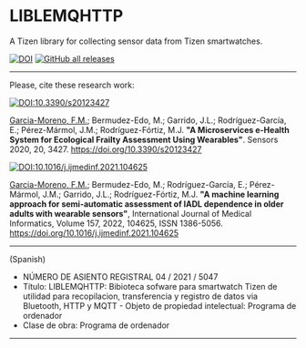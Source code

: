 # LIBLEMQHTTP
A Tizen library for collecting sensor data from Tizen smartwatches.

[![DOI](https://zenodo.org/badge/DOI/10.5281/zenodo.7745640.svg)](https://doi.org/10.5281/zenodo.7745640)
[![GitHub all releases](https://img.shields.io/github/downloads/frangam/tizensor/LIBLEMQHTTP.a)](https://github.com/frangam/tizensor/releases) 


--- 

Please, cite these research work:

[![DOI:10.3390/s20123427](http://img.shields.io/badge/DOI-10.3390/s20123427-067c7f.svg)](https://doi.org/10.3390/s20123427)

[Garcia-Moreno, F.M.](https://frangam.com/); Bermudez-Edo, M.; Garrido, J.L.; Rodríguez-García, E.; Pérez-Mármol, J.M.; Rodríguez-Fórtiz, M.J. **"A Microservices e-Health System for Ecological Frailty Assessment Using Wearables"**. Sensors 2020, 20, 3427. https://doi.org/10.3390/s20123427


[![DOI:10.1016/j.ijmedinf.2021.104625](http://img.shields.io/badge/DOI-10.1016/j.ijmedinf.2021.104625-ff9b47.svg)](https://doi.org/10.1016/j.ijmedinf.2021.104625)

[Garcia-Moreno, F.M.](https://frangam.com/); Bermudez-Edo, M.; Rodríguez-García, E.; Pérez-Mármol, J.M.; Garrido, J.L.; Rodríguez-Fórtiz, M.J. 
**"A machine learning approach for semi-automatic assessment of IADL dependence in older adults with wearable sensors"**,
International Journal of Medical Informatics, Volume 157, 2022, 104625, ISSN 1386-5056. https://doi.org/10.1016/j.ijmedinf.2021.104625

---

(Spanish)
- NÚMERO DE ASIENTO REGISTRAL 04 / 2021 / 5047
- Título: LIBLEMQHTTP: Bibioteca sofware para smartwatch Tizen de utilidad para recopilacion, transferencia y registro de datos via Bluetooth, HTTP y MQTT - Objeto de propiedad intelectual: Programa de ordenador
- Clase de obra: Programa de ordenador

---
